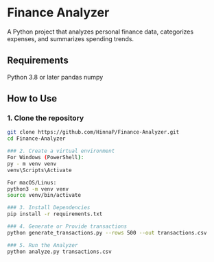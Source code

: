 # Finance Analyzer
A Python project that analyzes personal finance data, categorizes expenses, and summarizes spending trends.  

## Requirements
Python 3.8 or later
pandas
numpy

## How to Use

### 1. Clone the repository
```bash
git clone https://github.com/HinnaP/Finance-Analyzer.git
cd Finance-Analyzer

### 2. Create a virtual environment
For Windows (PowerShell):
py - m venv venv
venv\Scripts\Activate

For macOS/Linus:
python3 -m venv venv
source venv/bin/activate

### 3. Install Dependencies
pip install -r requirements.txt

### 4. Generate or Provide transactions
python generate_transactions.py --rows 500 --out transactions.csv

### 5. Run the Analyzer
python analyze.py transactions.csv
